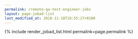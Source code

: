 ```yaml
---
permalink: /remote-qa-test-engineer-jobs
layout: page-jobad-list
last_modified_at: 2018-11-18T18:55:27+0100
---
```

{% include render_jobad_list.html permalink=page.permalink %}

